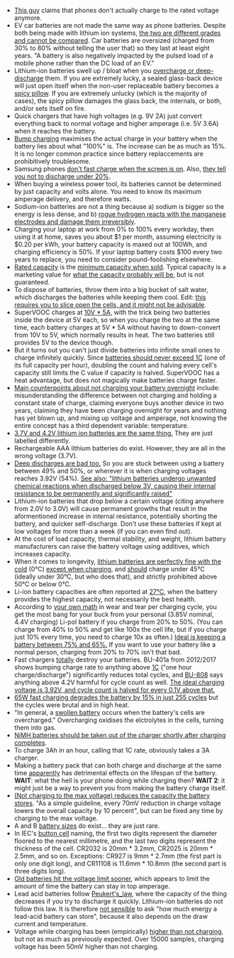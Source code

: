 - [This guy](https://old.reddit.com/r/explainlikeimfive/comments/iquiso/eli5_why_is_it_that_you_can_keep_a_house_phone_on/g4v8lqp/?context=10000) claims that phones don't actually charge to the rated voltage anymore.
- EV car batteries are not made the same way as phone batteries. Despite both being made with lithium ion systems, [the two are different grades and cannot be compared](https://batteryuniversity.com/learn/article/why_mobile_phone_batteries_do_not_last_as_long_as_an_ev_battery). Car batteries are oversized (charged from 30% to 80% without telling the user that) so they last at least eight years. "A battery is also negatively impacted by the pulsed load of a mobile phone rather than the DC load of an EV."
- Lithium-ion batteries swell up / bloat when you [overcharge or deep-discharge](https://www.dfrsolutions.com/blog/why-do-lithium-ion-batteries-swell) them. If you are extremely lucky, a sealed glass-back device will just open itself when the non-user replaceable battery becomes a [spicy pillow](https://www.reddit.com/r/spicypillows/). If you are extremely unlucky (which is the majority of cases), the spicy pillow damages the glass back, the internals, or both, and/or sets itself on fire.
- Quick chargers that have high voltages (e.g. 9V 2A) just convert everything back to normal voltage and higher amperage (i.e. 5V 3.6A) when it reaches the battery.
- [Bump charging](https://www.androidpolice.com/2010/12/14/your-battery-gauge-is-lying-to-you-everything-you-need-to-know-about-bump-charging-and-inconsistent-battery-drain/) maximises the actual charge in your battery when the battery lies about what "100%" is. The increase can be as much as 15%. It is no longer common practice since battery replaccements are prohibitively troublesome.
- Samsung phones [don't fast charge when the screen is on](https://www.xda-developers.com/charging-comparison-oneplus-huawei/). Also, [they tell you not to discharge under 20%](https://www.samsung.com/ie/support/mobile-devices/how-can-i-optimise-and-extend-the-battery-life-on-my-samsung-galaxy-smartphone/).
- When buying a wireless power tool, its batteries cannot be determined by just capacity and volts alone. You need to know its maximum amperage delivery, and therefore watts.
- Sodium-ion batteries are not a thing because a) sodium is bigger so the energy is less dense, and b) [rogue hydrogen reacts with the manganese electrodes and damage them irreversibly](https://www.futurity.org/sodium-ion-batteries-hydrogen-2124102/).
- Charging your laptop at work from 0% to 100% every workday, then using it at home, saves you about $1 per month, assuming electricity is $0.20 per kWh, your battery capacity is maxed out at 100Wh, and charging efficiency is 50%. If your laptop battery costs $100 every two years to replace, you need to consider pound-foolishing elsewhere.
- [Rated capacity](https://www.quora.com/What-is-the-difference-between-battery-capacity-and-rated-capacity) is the [minimum capacity when sold](https://news.samsung.com/global/samsung-brings-galaxy-to-more-people-introducing-galaxy-s10-lite-and-note10-lite). Typical capacity is a marketing value for [what the capacity probably will be](https://www.anandtech.com/show/15603/the-samsung-galaxy-s20-s20-ultra-exynos-snapdragon-review-megalomania-devices), but is not guaranteed.
- To dispose of batteries, throw them into a big bucket of salt water, which discharges the batteries while keeping them cool. Edit: [this requires you to slice open the cells, and it might not be advisable](https://forum.flitetest.com/index.php?threads/salt-water-lipo-disposal-bad-idea-or-really-bad-idea.12467/).
- SuperVOOC charges at [10V \* 5A](https://www.youtube.com/watch?v=ODeImrQs3ME), with the trick being _two_ batteries inside the device at 5V each, so when you charge the two at the same time, each battery charges at 5V \* 5A without having to down-convert from 10V to 5V, which normally results in heat. The two batteries still provides 5V to the device though.
- But it turns out you can't just divide batteries into infinite small ones to charge infinitely quickly. Since [batteries should never exceed 1C](https://www.reddit.com/r/Android/comments/gfrzxc/oppo_outright_confirmed_to_us_that_their_40w/) (one of its full capacity per hour), doubling the count and halving every cell's capacity still limits the C value if capacity is halved. SuperVOOC has a heat advantage, but does not magically make batteries charge faster.
- [Main counterpoints about not charging your battery overnight](https://linustechtips.com/main/topic/925633-stop-charging-your-phone-overnight/) include: misunderstanding the difference between not charging and holding a constant state of charge, claiming everyone buys another device in two years, claiming they have been charging overnight for years and nothing has yet blown up, and mixing up voltage and amperage, not knowing the entire concept has a third dependent variable: temperature.
- [3.7V and 4.2V lithium ion batteries are the same thing.](https://learn.adafruit.com/li-ion-and-lipoly-batteries/voltages) They are just labelled differently.
- Rechargeable AAA lithium batteries do exist. However, they are all in the wrong voltage (3.7V).
- [Deep discharges are bad too.](https://apple.stackexchange.com/questions/158465/iphone-6-charging-best-practices) So you are stuck between using a battery between 49% and 50%, or wherever it is when charging voltages reaches 3.92V (54%). [See also: "lithium batteries undergo unwanted chemical reactions when discharged below 3V, causing their internal resistance to be permanently and significantly raised"](https://electronics.stackexchange.com/a/219236)
- Lithium-ion batteries that drop below a certain voltage (citing anywhere from 2.0V to 3.0V) will cause permanent growths that result in the aformentioned increase in internal resistance, potentially shorting the battery, and quicker self-discharge. Don't use these batteries if kept at low voltages for more than a week (if you can even find out).
- At the cost of load capacity, thermal stability, and weight, lithium battery manufacturers can raise the battery voltage using additives, which increases capacity.
- When it comes to longevity, [lithium batteries are perfectly fine with the cold](http://batteryuniversity.com/learn/article/charging_at_high_and_low_temperatures) (0°C) [except when charging](https://electronics.stackexchange.com/questions/263036/why-charging-li-ion-batteries-in-cold-temperatures-would-harm-them), and [should](https://www.xda-developers.com/charging-comparison-oneplus-huawei/) charge under 45°C (ideally under 30°C, but who does that), and strictly prohibited above 50°C or below 0°C.
- Li-ion battery capacities are often reported at [27°C](https://batteryuniversity.com/learn/article/discharging_at_high_and_low_temperatures), when the battery provides the highest capacity, not necessarily the best health.
- According to [your own math](http://imgur.com/xa11NdK) in wear and tear per charging cycle, you get the most bang for your buck from your personal (3.85V nominal, 4.4V charging) Li-pol battery if you charge from 20% to 50%. (You can charge from 40% to 50% and get like 100x the cell life, but if you charge just 10% every time, you need to charge 10x as often.) [Ideal is keeping a battery between 75% and 65%.](http://batteryuniversity.com/learn/article/how_to_prolong_lithium_based_batteries) If you want to use your battery like a normal person, charging from 20% to 70% isn't that bad.
- Fast chargers [totally](http://batteryuniversity.com/learn/article/ultra_fast_chargers) destroy your batteries. BU-401a from 2012/2017 shows bumping charge rate to anything above [1C](batteryuniversity.com/learn/article/what_is_the_c_rate) ("one hour charge/discharge") significantly reduces total cycles, and [BU-808](http://batteryuniversity.com/learn/article/how_to_prolong_lithium_based_batteries) says anything above 4.2V harmful for cycle count as well. [The ideal charging voltage is 3.92V, and cycle count is halved for every 0.1V above that.](https://accubattery.zendesk.com/hc/en-us/articles/210224725-Charging-research-and-methodology)
- [65W fast charging degrades the battery by 15% in just 255 cycles](https://twitter.com/andreif7/status/1287846007917744132?s=09) but the cycles were brutal and in high heat.
- "In general, a [swollen battery](https://www.tekrevue.com/swollen-battery/) occurs when the battery's cells are overcharged." Overcharging oxidises the elctrolytes in the cells, turning them into gas.
- [NiMH batteries should be taken out of the charger shortly after charging completes](http://batteryuniversity.com/learn/article/do_and_dont_battery_table).
- To charge 3Ah in an hour, calling that 1C rate, obviously takes a 3A charger.
- Making a battery pack that can both charge and discharge at the same time [apparently](https://www.anker.com/products/A1272011) has detrimental effects on the lifespan of the battery. **WAIT**: what the hell is your phone doing while charging then? **WAIT 2**: it might just be a way to prevent you from making the battery charge itself.
- [(Not charging to the max voltage) reduces the capacity the battery stores](https://batteryuniversity.com/learn/article/how_to_prolong_lithium_based_batteries). "As a simple guideline, every 70mV reduction in charge voltage lowers the overall capacity by 10 percent", but can be fixed any time by charging to the max voltage.
- A and B [battery sizes](https://en.wikipedia.org/wiki/List_of_battery_sizes) do exist... they are just rare.
- In IEC's [button cell](https://en.wikipedia.org/wiki/List_of_battery_sizes#Lithium_cells) naming, the first two digits represent the diameter floored to the nearest millimetre, and the last two digits represent the thickness of the cell. CR2032 is 20mm * 3.2mm, CR2025 is 20mm * 2.5mm, and so on. Exceptions: CR927 is 9mm * 2.7mm (the first part is only one digit long), and CR11108 is 11.6mm * 10.8mm (the second part is three digits long).
- [Old batteries hit the voltage limit sooner](http://batteryuniversity.com/learn/article/bu_409a_why_do_old_li_ion_batteries_take_long_to_charge), which appears to limit the amount of time the battery can stay in top amperage.
- Lead acid batteries follow [Peukert's_law](https://en.wikipedia.org/wiki/Peukert%27s_law), where the capacity of the thing decreases if you try to discharge it quickly. Lithium-ion batteries do not follow this law. It is therefore [not sensible](https://www.quora.com/What-is-the-average-wattage-on-a-car-battery) to ask "how much energy a lead-acid battery can store", because it also depends on the draw current and temperature.
- Voltage while charging has been (empirically) [higher than not charging](sources/image4.png), but not as much as previously expected. Over 15000 samples, charging voltage has been 50mV higher than not charging.
